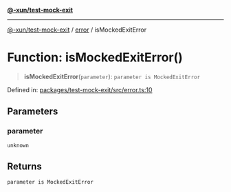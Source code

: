 [**@-xun/test-mock-exit**](../../README.md)

***

[@-xun/test-mock-exit](../../README.md) / [error](../README.md) / isMockedExitError

# Function: isMockedExitError()

> **isMockedExitError**(`parameter`): `parameter is MockedExitError`

Defined in: [packages/test-mock-exit/src/error.ts:10](https://github.com/Xunnamius/test-utils/blob/4c951219ae7239c0e8acc53f91991fdd4d1d8500/packages/test-mock-exit/src/error.ts#L10)

## Parameters

### parameter

`unknown`

## Returns

`parameter is MockedExitError`
